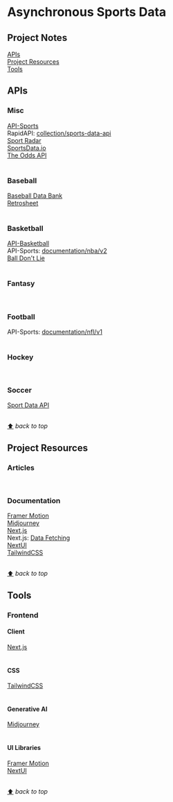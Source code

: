 # Asynchronous Sports Data

## Project Notes

[APIs](#apis)</br>
[Project Resources](#project-resources)</br>
[Tools](#tools)</br>

## APIs

### Misc

[API-Sports](https://api-sports.io)</br>
RapidAPI: [collection/sports-data-api](https://rapidapi.com/collection/sports-data-api)</br>
[Sport Radar](https://sportradar.com)</br>
[SportsData.io](https://sportsdata.io)</br>
[The Odds API](https://the-odds-api.com)</br>
[](https://)</br>

### Baseball

[Baseball Data Bank](https://github.com/chadwickbureau/baseballdatabank)</br>
[Retrosheet](https://retrosheet.org)</br>
[](https://)</br>

### Basketball

[API-Basketball](https://api-basketball.com)</br>
API-Sports: [documentation/nba/v2](https://api-sports.io/documentation/nba/v2)</br>
[Ball Don't Lie](https://www.balldontlie.io)</br>
[](https://)</br>

### Fantasy

[](https://)</br>

### Football

API-Sports: [documentation/nfl/v1](https://api-sports.io/documentation/nfl/v1)</br>
[](https://)</br>

### Hockey

[](https://)</br>

### Soccer

[Sport Data API](https://sportdataapi.com)</br>
[](https://)</br>

[⬆](#project-notes) _back to top_

## Project Resources

### Articles

[](https://)</br>

### Documentation

[Framer Motion](https://www.framer.com/motion/)</br>
[Midjourney](https://docs.midjourney.com)</br>
[Next.js](https://nextjs.org/docs)</br>
Next.js: [Data Fetching](https://nextjs.org/docs/pages/building-your-application/data-fetching)</br>
[NextUI](https://nextui.org/docs/guide/introduction)</br>
[TailwindCSS](https://tailwindcss.com/docs/installation)</br>
[](https://)</br>

[⬆](#project-notes) _back to top_

## Tools

### Frontend

#### Client

[Next.js](https://nextjs.org)</br>
[](https://)</br>

#### CSS

[TailwindCSS](https://tailwindcss.org)</br>
[](https://)</br>

#### Generative AI

[Midjourney](https://docs.midjourney.com)</br>
[](https://)</br>

#### UI Libraries

[Framer Motion](https://www.framer.com/motion/)</br>
[NextUI](https://nextui.org)</br>
[](https://)</br>

[⬆](#project-notes) _back to top_
